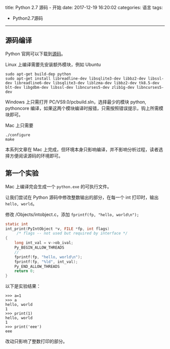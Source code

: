 title: Python 2.7 源码 - 开始
date: 2017-12-19 16:20:02
categories: 语言
tags: 
- Python2.7源码
---

## 源码编译

Python 官网可以下载到[源码](https://www.python.org/downloads/source/)。

Linux 上编译需要先安装额外模块，例如 Ubuntu

```
sudo apt-get build-dep python
sudo apt-get install libreadline-dev libsqlite3-dev libbz2-dev libssl-dev libreadline6-dev libsqlite3-dev liblzma-dev libbz2-dev tk8.5-dev blt-dev libgdbm-dev libssl-dev libncurses5-dev zlib1g-dev libncurses5-dev
```

Windows 上只需打开 PC/VS9.0/pcbuild.sln，选择最少的模块 python, pythoncore 编译，如果这两个模块编译时报错，只需按照错误提示，钩上所需模块即可。

Mac 上只需要

```
./configure
make
```

本系列文章在 Mac 上完成，但环境本身只影响编译，并不影响分析过程，读者选择方便阅读源码的环境即可。

## 第一个实验

Mac 上编译完会生成一个 `python.exe` 的可执行文件。

让我们尝试在 Python 源码中修改整数输出的部分，在每一个 int 打印时，输出 `hello, world`。

修改 /Objects/intobject.c，添加 `fprintf(fp, "hello, world\n");`

```c
static int
int_print(PyIntObject *v, FILE *fp, int flags)
     /* flags -- not used but required by interface */
{
    long int_val = v->ob_ival;
    Py_BEGIN_ALLOW_THREADS
    // 
    fprintf(fp, "hello, world\n");
    fprintf(fp, "%ld", int_val);
    Py_END_ALLOW_THREADS
    return 0;
}
```

以下是实验结果：

```
>>> a=1
>>> a
hello, world
1
>>> print(1)
hello, world
1
>>> print('eee')
eee
```

改动只影响了整数打印的部分。
